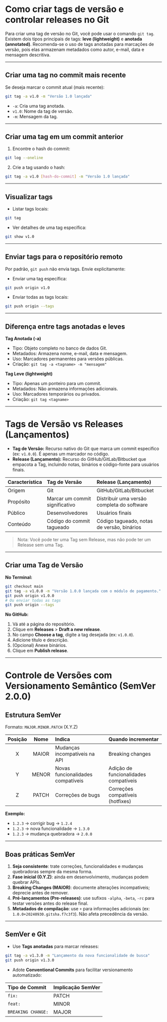 # Como criar tags de versão e controlar releases no Git

Para criar uma tag de versão no Git, você pode usar o comando `git tag`. Existem dois tipos principais de tags: **leve (lightweight)** e **anotada (annotated)**. Recomenda-se o uso de tags anotadas para marcações de versão, pois elas armazenam metadados como autor, e-mail, data e mensagem descritiva.

---

## Criar uma tag no commit mais recente

Se deseja marcar o commit atual (mais recente):

```sh
git tag -a v1.0 -m "Versão 1.0 lançada"
````

* `-a`: Cria uma tag anotada.
* `v1.0`: Nome da tag de versão.
* `-m`: Mensagem da tag.

---

## Criar uma tag em um commit anterior

1. Encontre o hash do commit:

```sh
git log --oneline
```

2. Crie a tag usando o hash:

```sh
git tag -a v1.0 [hash-do-commit] -m "Versão 1.0 lançada"
```

---

## Visualizar tags

* Listar tags locais:

```sh
git tag
```

* Ver detalhes de uma tag específica:

```sh
git show v1.0
```

---

## Enviar tags para o repositório remoto

Por padrão, `git push` não envia tags. Envie explicitamente:

* Enviar uma tag específica:

```sh
git push origin v1.0
```

* Enviar todas as tags locais:

```sh
git push origin --tags
```

---

## Diferença entre tags anotadas e leves

**Tag Anotada (-a)**

* Tipo: Objeto completo no banco de dados Git.
* Metadados: Armazena nome, e-mail, data e mensagem.
* Uso: Marcadores permanentes para versões públicas.
* Criação: `git tag -a <tagname> -m "mensagem"`

**Tag Leve (lightweight)**

* Tipo: Apenas um ponteiro para um commit.
* Metadados: Não armazena informações adicionais.
* Uso: Marcadores temporários ou privados.
* Criação: `git tag <tagname>`

---

# Tags de Versão vs Releases (Lançamentos)

* **Tag de Versão:** Recurso nativo do Git que marca um commit específico (ex: `v1.0.0`). É apenas um marcador no código.
* **Release (Lançamento):** Recurso do GitHub/GitLab/Bitbucket que empacota a Tag, incluindo notas, binários e código-fonte para usuários finais.

| Característica | Tag de Versão                  | Release (Lançamento)                       |
| :------------- | :----------------------------- | :----------------------------------------- |
| Origem         | Git                            | GitHub/GitLab/Bitbucket                    |
| Propósito      | Marcar um commit significativo | Distribuir uma versão completa do software |
| Público        | Desenvolvedores                | Usuários finais                            |
| Conteúdo       | Código do commit tagueado      | Código tagueado, notas de versão, binários |

> Nota: Você pode ter uma Tag sem Release, mas não pode ter um Release sem uma Tag.

---

## Criar uma Tag de Versão

**No Terminal:**

```bash
git checkout main
git tag -a v1.0.0 -m "Versão 1.0.0 lançada com o módulo de pagamento."
git push origin v1.0.0
# Ou enviar todas as tags
git push origin --tags
```

**No GitHub:**

1. Vá até a página do repositório.
2. Clique em **Releases** > **Draft a new release**.
3. No campo **Choose a tag**, digite a tag desejada (ex: `v1.0.0`).
4. Adicione título e descrição.
5. (Opcional) Anexe binários.
6. Clique em **Publish release**.

---

# Controle de Versões com Versionamento Semântico (SemVer 2.0.0)

## Estrutura SemVer

Formato: `MAJOR.MINOR.PATCH` (X.Y.Z)

| Posição |  Nome | Indica                            | Quando incrementar                    |
| :-----: | :---: | :-------------------------------- | :------------------------------------ |
|    X    | MAIOR | Mudanças incompatíveis na API     | Breaking changes                      |
|    Y    | MENOR | Novas funcionalidades compatíveis | Adição de funcionalidades compatíveis |
|    Z    | PATCH | Correções de bugs                 | Correções compatíveis (hotfixes)      |

**Exemplo:**

* `1.2.3` → corrigir bug → `1.2.4`
* `1.2.3` → nova funcionalidade → `1.3.0`
* `1.2.3` → mudança quebradora → `2.0.0`

---

## Boas práticas SemVer

1. **Seja consistente**: trate correções, funcionalidades e mudanças quebradoras sempre da mesma forma.
2. **Fase inicial (0.Y.Z)**: ainda em desenvolvimento, mudanças podem quebrar APIs.
3. **Breaking Changes (MAIOR)**: documente alterações incompatíveis; deprecie antes de remover.
4. **Pré-lançamentos (Pre-releases)**: use sufixos `-alpha`, `-beta`, `-rc` para testar versões antes do release final.
5. **Metadados de compilação**: use `+` para informações adicionais (ex: `1.0.0+20240930.gitsha.f7c3f3`). Não afeta precedência da versão.

---

## SemVer e Git

* Use **Tags anotadas** para marcar releases:

```bash
git tag -a v1.3.0 -m "Lançamento da nova funcionalidade de busca"
git push origin v1.3.0
```

* Adote **Conventional Commits** para facilitar versionamento automatizado:

| Tipo de Commit     | Implicação SemVer |
| :----------------- | :---------------- |
| `fix:`             | PATCH             |
| `feat:`            | MINOR             |
| `BREAKING CHANGE:` | MAJOR             |
